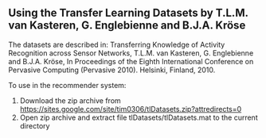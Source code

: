 Using the Transfer Learning Datasets by T.L.M. van Kasteren, G. Englebienne and B.J.A. Kröse
---------------------------------------------------------------------------------

The datasets are described in:
Transferring Knowledge of Activity Recognition across Sensor Networks, T.L.M. van Kasteren, G. Englebienne and B.J.A. Kröse, In Proceedings of the Eighth International Conference on Pervasive Computing (Pervasive 2010). Helsinki, Finland, 2010. 

To use in the recommender system:

1. Download the zip archive from https://sites.google.com/site/tim0306/tlDatasets.zip?attredirects=0
2. Open zip archive and extract file tlDatasets/tlDatasets.mat to the current directory 
